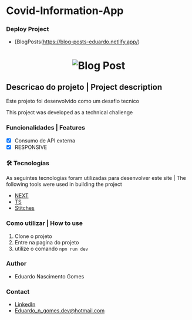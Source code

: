 # Covid-Information-App

### Deploy Project
- [BlogPosts(https://blog-posts-eduardo.netlify.app/)
 <h1 align="center">
  <img alt="Blog Post" src="https://i.imgur.com/33ncpcP.jpg" />
</h1>

## Descricao do projeto | Project description

<p align="left">Este projeto foi desenvolvido como um desafio tecnico</p>
<p align="left">This project was developed as a technical challenge</p>

### Funcionalidades | Features

- [x] Consumo de API externa 
- [x] RESPONSIVE

### 🛠 Tecnologias
As seguintes tecnologias foram utilizadas para desenvolver este site | The following tools were used in building the project

- [NEXT](https://nextjs.org/)
- [TS](https://www.typescriptlang.org/)
- [Stitches](https://stitches.dev/)

### Como utilizar | How to use

1. Clone o projeto
2. Entre na pagina do projeto
3. utilize o comando `npm run dev`



### Author

- Eduardo Nascimento Gomes

### Contact

- [LinkedIn](https://www.linkedin.com/in/eduardo-gomes-220610227/)
- Eduardo_n_gomes.dev@hotmail.com
